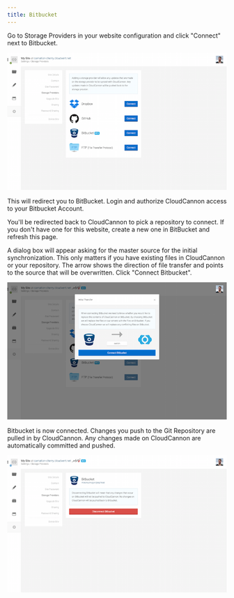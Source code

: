 ```yaml
---
title: Bitbucket
---
```


Go to Storage Providers in your website configuration and click "Connect" next to Bitbucket.

![Storage Providers](/img/cloud_storage/bitbucket/1.png)

This will redirect you to BitBucket. Login and authorize CloudCannon access to your Bitbucket Account.

You'll be redirected back to CloudCannon to pick a repository to connect. If you don't have one for this website, create a new one in BitBucket and refresh this page.

A dialog box will appear asking for the master source for the initial synchronization. This only matters if you have existing files in CloudCannon or your repository. The arrow shows the direction of file transfer and points to the source that will be overwritten. Click "Connect Bitbucket".

![Inital Transfer](/img/cloud_storage/bitbucket/5.png)

Bitbucket is now connected. Changes you push to the Git Repository are pulled in by CloudCannon. Any changes made on CloudCannon are automatically committed and pushed.

![Inital Transfer](/img/cloud_storage/bitbucket/6.png)
